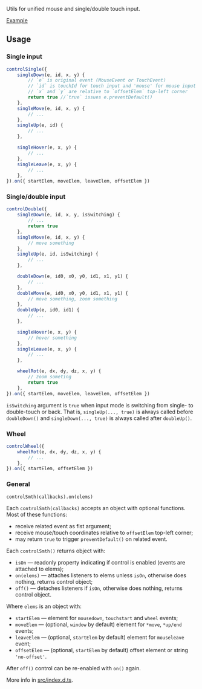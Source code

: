 Utils for unified mouse and single/double touch input.

[Example](https://3bl3gamer.github.io/js-control/examples/)

## Usage

### Single input

```js
controlSingle({
    singleDown(e, id, x, y) {
        // `e` is original event (MouseEvent or TouchEvent)
        // `id` is touchId for touch input and 'mouse' for mouse input
        // `x` and `y` are relative to `offsetElem` top-left corner
        return true //`true` issues e.preventDefault()
    },
    singleMove(e, id, x, y) {
        // ...
    },
    singleUp(e, id) {
        // ...
    },

    singleHover(e, x, y) {
        // ...
    },
    singleLeave(e, x, y) {
        // ...
    },
}).on({ startElem, moveElem, leaveElem, offsetElem })
```

### Single/double input

```js
controlDouble({
    singleDown(e, id, x, y, isSwitching) {
        // ...
        return true
    },
    singleMove(e, id, x, y) {
        // move something
    },
    singleUp(e, id, isSwitching) {
        // ...
    },

    doubleDown(e, id0, x0, y0, id1, x1, y1) {
        // ...
    },
    doubleMove(e, id0, x0, y0, id1, x1, y1) {
        // move something, zoom something
    },
    doubleUp(e, id0, id1) {
        // ...
    },

    singleHover(e, x, y) {
        // hover something
    },
    singleLeave(e, x, y) {
        // ...
    },

    wheelRot(e, dx, dy, dz, x, y) {
        // zoom someting
        return true
    },
}).on({ startElem, moveElem, leaveElem, offsetElem })
```

`isSwitching` argument is `true` when input mode is switching from single- to double-touch or back.
That is, `singleUp(..., true)` is always called before `doubleDown()`
and `singleDown(..., true)` is always called after `doubleUp()`.

### Wheel

```js
controlWheel({
    wheelRot(e, dx, dy, dz, x, y) {
        // ...
    },
}).on({ startElem, offsetElem })
```

### General

`controlSmth(callbacks).on(elems)`

Each `controlSmth(callbacks)` accepts an object with optional functions. Most of these functions:
 * receive related event as fist argument;
 * receive mouse/touch coordinates relative to `offsetElem` top-left corner;
 * may return `true` to trigger `preventDefault()` on related event.

Each `controlSmth()` returns object with:
 * `isOn` — readonly property indicating if control is enabled (events are attached to elems);
 * `on(elems)` — attaches listeners to elems unless `isOn`, otherwise does nothing, returns control object;
 * `off()` — detaches listeners if `isOn`, otherwise does nothing, returns control object.

Where `elems` is an object with:
 * `startElem` — element for `mousedown`, `touchstart` and `wheel` events;
 * `moveElem` — (optional, `window` by default) element for `*move`, `*up/end` events;
 * `leaveElem` — (optional, `startElem` by default) element for `mouseleave` event;
 * `offsetElem` — (optional, `startElem` by default) offset element or string `'no-offset'`.

After `off()` control can be re-enabled with `on()` again.

More info in [src/index.d.ts](https://github.com/3bl3gamer/js-control/blob/master/src/index.d.ts).
